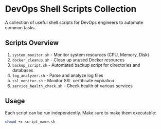 # DevOps Shell Scripts Collection

A collection of useful shell scripts for DevOps engineers to automate common tasks.

## Scripts Overview

1. `system_monitor.sh` - Monitor system resources (CPU, Memory, Disk)
2. `docker_cleanup.sh` - Clean up unused Docker resources
3. `backup_script.sh` - Automated backup script for directories and databases
4. `log_analyzer.sh` - Parse and analyze log files
5. `ssl_monitor.sh` - Monitor SSL certificate expiration
6. `service_health_check.sh` - Check health of various services

## Usage

Each script can be run independently. Make sure to make them executable:

```bash
chmod +x script_name.sh
```
